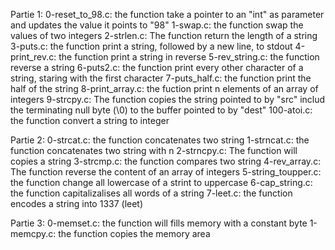 Partie 1:
0-reset_to_98.c: the function take a pointer to an "int" as parameter and updates the value it points to "98"
1-swap.c: the function swap the values of two integers
2-strlen.c: The function return the length of a string
3-puts.c: the function print a string, followed by a new line, to stdout
4-print_rev.c: the function print a string in reverse
5-rev_string.c: the function reverse a string
6-puts2.c: the function print every other character of a string, staring with the first character
7-puts_half.c: the function print the half of the string
8-print_array.c: the fuction print n elements of an array of integers
9-strcpy.c: The function copies the string pointed to by "src" includ the terminating null byte (\0) to the buffer pointed to by "dest"
100-atoi.c: the function convert a string to integer

Partie 2:
0-strcat.c: the function concatenates two string
1-strncat.c: the function concatenates two string with n
2-strncpy.c: The function will copies a string
3-strcmp.c: the function compares two string
4-rev_array.c: The function reverse the content of an array of integers
5-string_toupper.c: the function change all lowercase of a strint to uppercase
6-cap_string.c: the function capitalizalises all words of a string
7-leet.c: the function encodes a string into 1337 (leet)

Partie 3:
0-memset.c: the function will fills memory with a constant byte
1-memcpy.c: the function copies the memory area

